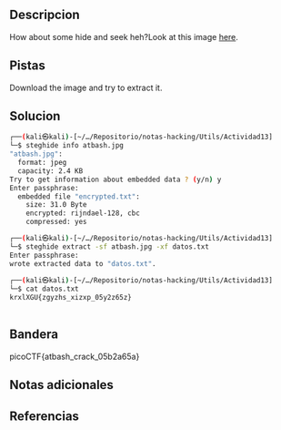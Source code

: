 ## Descripcion

How about some hide and seek heh?Look at this image [here](https://artifacts.picoctf.net/c/237/atbash.jpg).
## Pistas
Download the image and try to extract it.


## Solucion
``` bash 
┌──(kali㉿kali)-[~/…/Repositorio/notas-hacking/Utils/Actividad13]
└─$ steghide info atbash.jpg 
"atbash.jpg":
  format: jpeg
  capacity: 2.4 KB
Try to get information about embedded data ? (y/n) y
Enter passphrase: 
  embedded file "encrypted.txt":
    size: 31.0 Byte
    encrypted: rijndael-128, cbc
    compressed: yes

┌──(kali㉿kali)-[~/…/Repositorio/notas-hacking/Utils/Actividad13]
└─$ steghide extract -sf atbash.jpg -xf datos.txt
Enter passphrase: 
wrote extracted data to "datos.txt".
                                                                                                                                                                                
┌──(kali㉿kali)-[~/…/Repositorio/notas-hacking/Utils/Actividad13]
└─$ cat datos.txt  
krxlXGU{zgyzhs_xizxp_05y2z65z}
                                
```

## Bandera
picoCTF{atbash_crack_05b2a65a}

## Notas adicionales


## Referencias